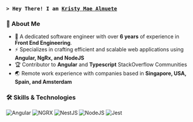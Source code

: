 <h3 >
  <code>&gt; Hey There! I am <b><a target="_blank" href="https://github.com/KShewengger">Kristy Mae Almuete</a></b></code>
</h3>

### 👋 About Me

- 🚀 A dedicated software engineer with over **6 years** of experience in **Front End Engineering**. 
- ⚡️ Specializes in crafting efficient and scalable web applications using **Angular, NgRx, and NodeJS**
- 🏆 Contributor to **Angular** and **Typescript** StackOverflow Communities
- 🌏 Remote work experience with companies based in **Singapore, USA, Spain, and Amsterdam​**
​
### 🛠️ Skills & Technologies

![Angular](https://img.shields.io/badge/-Angular-E10098?style=flat-square&logo=angular)
![NGRX](https://img.shields.io/badge/-NgRx-764ABC?style=flat-square&logo=ngrx)
![NestJS](https://img.shields.io/badge/-NestJS-E0234E?style=flat-square&logo=nestjs)
![NodeJS](https://img.shields.io/badge/-NodeJS-339933?style=flat-square&logo=nodedotjs&logoColor=white)
![Jest](https://img.shields.io/badge/-Jest-C21325?style=flat-square&logo=jest&logoColor=white)
